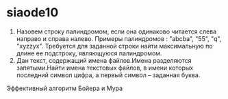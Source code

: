 # siaode10
1) Назовем строку палиндромом, если она
одинаково читается слева направо и справа налево.
Примеры палиндромов : "abcba", "55", "q", "xyzzyx".
Требуется для заданной строки найти максимальную
по длине ее подстроку, являющуюся палиндромом.
2) Дан текст, содержащий имена файлов.Имена
разделяются запятыми.Найти имена текстовых
файлов, в имени которых последний символ цифра, а
первый символ – заданная буква.

Эффективный
алгоритм Бойера
и Мура
